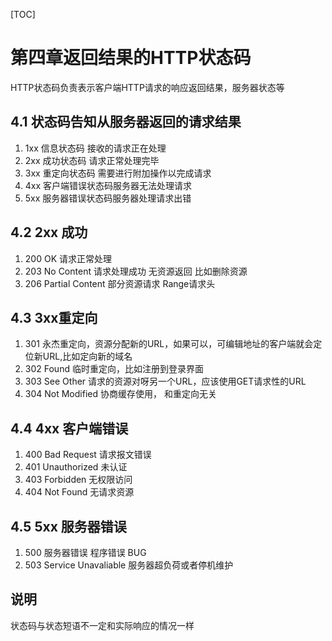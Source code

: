 [TOC]

# 第四章返回结果的HTTP状态码

HTTP状态码负责表示客户端HTTP请求的响应返回结果，服务器状态等

## 4.1 状态码告知从服务器返回的请求结果

1.  1xx 信息状态码 接收的请求正在处理
2.  2xx 成功状态码 请求正常处理完毕
3.  3xx 重定向状态码 需要进行附加操作以完成请求
4.  4xx 客户端错误状态码服务器无法处理请求
5.  5xx 服务器错误状态码服务器处理请求出错

## 4.2 2xx 成功

1.  200 OK 请求正常处理
2.  203 No Content  请求处理成功 无资源返回 比如删除资源
3.  206 Partial Content  部分资源请求 Range请求头

## 4.3 3xx重定向

1.  301 永杰重定向，资源分配新的URL，如果可以，可编辑地址的客户端就会定位新URL,比如定向新的域名
2.  302 Found 临时重定向，比如注册到登录界面
3.  303 See Other 请求的资源对呀另一个URL，应该使用GET请求性的URL
4.  304 Not Modified 协商缓存使用， 和重定向无关

## 4.4 4xx 客户端错误

1.  400 Bad Request 请求报文错误
2.  401 Unauthorized  未认证
3.  403 Forbidden 无权限访问
4.  404 Not Found 无请求资源

## 4.5 5xx 服务器错误

1.  500 服务器错误  程序错误 BUG
2.  503 Service Unavaliable 服务器超负荷或者停机维护

## 说明

状态码与状态短语不一定和实际响应的情况一样

